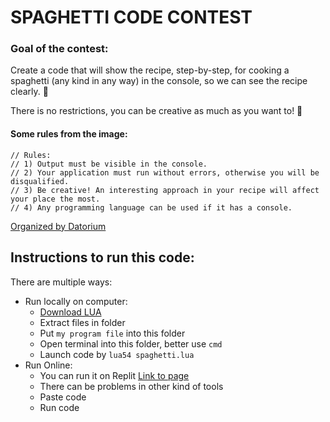 # SPAGHETTI CODE CONTEST

### Goal of the contest:

Create a code that will show the recipe, step-by-step, for cooking a spaghetti (any kind in any way) in the console, so we can see the recipe clearly. 📜

There is no restrictions, you can be creative as much as you want to! 🍝

#### Some rules from the image:

```
// Rules:
// 1) Output must be visible in the console.
// 2) Your application must run without errors, otherwise you will be disqualified.
// 3) Be creative! An interesting approach in your recipe will affect your place the most.
// 4) Any programming language can be used if it has a console.
```

<a href="https://join.datorium.eu/discord">Organized by Datorium</a>

## Instructions to run this code:

There are multiple ways:

-   Run locally on computer:
    -   <a href="https://sourceforge.net/projects/luabinaries/files/5.4.2/Tools%20Executables/lua-5.4.2_Win64_bin.zip/download">Download LUA</a>
    -   Extract files in folder
    -   Put `my program file` into this folder
    -   Open terminal into this folder, better use `cmd`
    -   Launch code by `lua54 spaghetti.lua`
-   Run Online:
    -   You can run it on Replit <a href="https://replit.com/languages/lua">Link to page</a>
    -   There can be problems in other kind of tools
    -   Paste code
    -   Run code
